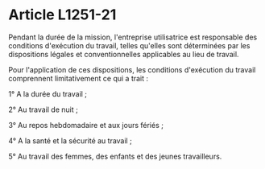 # Article L1251-21

Pendant la durée de la mission, l'entreprise utilisatrice est responsable des conditions d'exécution du travail, telles qu'elles sont déterminées par les dispositions légales et conventionnelles applicables au lieu de travail.

Pour l'application de ces dispositions, les conditions d'exécution du travail comprennent limitativement ce qui a trait :

1° A la durée du travail ;

2° Au travail de nuit ;

3° Au repos hebdomadaire et aux jours fériés ;

4° A la santé et la sécurité au travail ;

5° Au travail des femmes, des enfants et des jeunes travailleurs.